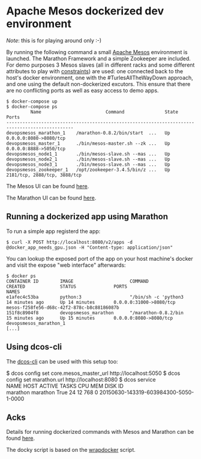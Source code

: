 
# Apache Mesos dockerized dev environment

*Note*: this is for playing around only :-)

By running the following command a small [Apache Mesos](http://mesos.apache.org/) environment is launched. The Marathon Framework and a simple Zookeeper are included. For demo purposes 3 Mesos slaves (all in different racks and some different attributes to play with [constraints](https://github.com/mesosphere/marathon/blob/master/docs/docs/constraints.md)) are used: one connected back to the host's docker environment, one with the #TurlesAllTheWayDown approach, and one using the default non-dockerized excutors. This ensure that there are no conflicting ports as well as easy access to demo apps.

    $ docker-compose up
    $ docker-compose ps
             Name                        Command               State              Ports             
    -----------------------------------------------------------------------------------------------
    devopsmesos_marathon_1    /marathon-0.8.2/bin/start  ...   Up      0.0.0.0:8080->8080/tcp       
    devopsmesos_master_1      ./bin/mesos-master.sh --zk ...   Up      0.0.0.0:8888->5050/tcp       
    devopsmesos_node1_1       ./bin/mesos-slave.sh --mas ...   Up                                   
    devopsmesos_node2_1       ./bin/mesos-slave.sh --mas ...   Up                                   
    devopsmesos_node3_1       ./bin/mesos-slave.sh --mas ...   Up                                   
    devopsmesos_zookeeper_1   /opt/zookeeper-3.4.5/bin/z ...   Up      2181/tcp, 2888/tcp, 3888/tcp
    
The Mesos UI can be found [here](http://localhost:5050).

The Marathon UI can be found [here](http://localhost:8080).

## Running a dockerized app using Marathon

To run a simple app registerd the app:

    $ curl -X POST http://localhost:8080/v2/apps -d @docker_app_needs_gpu.json -H "Content-type: application/json"

You can lookup the exposed port of the app on your host machine's docker and visit the expose "web interface" afterwards:

    $ docker ps
    CONTAINER ID        IMAGE                     COMMAND                CREATED             STATUS              PORTS                          NAMES
    e1afec4c53ba        python:3                  "/bin/sh -c 'python3   14 minutes ago      Up 14 minutes       0.0.0.0:31000->8080/tcp        mesos-f258fe56-d68c-42f2-878c-b8c88186087b  
    151f8c8904f8        devopsmesos_marathon      "/marathon-0.8.2/bin   15 minutes ago      Up 15 minutes       0.0.0.0:8080->8080/tcp         devopsmesos_marathon_1 
    [...]

## Using dcos-cli

The [dcos-cli](https://github.com/mesosphere/dcos-cli) can be used with this setup too:

 $ dcos config set core.mesos_master_url http://localhost:5050
 $ dcos config set marathon.url http://localhost:8080
 $ dcos service                                               
 NAME        HOST    ACTIVE  TASKS  CPU  MEM  DISK  ID                                    
 marathon  marathon   True     24    12  768   0    20150630-143319-603984300-5050-1-0000 

## Acks

Details for running dockerized commands with Mesos and Marathon can be found [here](https://mesosphere.github.io/marathon/docs/application-basics.html).

The docky script is based on the [wrapdocker](https://github.com/jpetazzo/dind/blob/master/wrapdocker) script.

